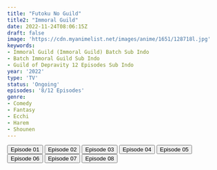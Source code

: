 ```yaml
---
title: "Futoku No Guild"
title2: "Immoral Guild"
date: 2022-11-24T08:06:15Z
draft: false
image: 'https://cdn.myanimelist.net/images/anime/1651/128718l.jpg'
keywords:
- Immoral Guild (Immoral Guild) Batch Sub Indo
- Batch Immoral Guild Sub Indo
- Guild of Depravity 12 Episodes Sub Indo
year: '2022'
type: 'TV'
status: 'Ongoing'
episodes: '8/12 Episodes'
genre:
- Comedy
- Fantasy
- Ecchi
- Harem
- Shounen
---
```


<div class="d-g gg-5 gtc-r ai-c">
<button onclick="window.open('?arc=jeG2xQUL2p_20221027/1/MP4/Kuramanime-FTGUILD-01-480p-Huntersekai','_blank')">Episode 01</button>
<button onclick="window.open('?arc=jeG2xQUL2p_20221027/2/MP4/Kuramanime-FTGUILD-02-480p-Huntersekai','_blank')">Episode 02</button>
<button onclick="window.open('?arc=jeG2xQUL2p_20221027/3/MP4/Kuramanime-FTGUILD-03-480p-Huntersekai','_blank')">Episode 03</button>
<button onclick="window.open('?arc=9vvyeLsfx0_20221027/4/MP4/Kuramanime-FTGUILD-04-480p-Huntersekai','_blank')">Episode 04</button>
<button onclick="window.open('?arc=fdpPvkZZxL_20221103/5/MP4/Kuramanime-FTGUILD-05-480p-Huntersekai','_blank')">Episode 05</button>
<button onclick="window.open('?arc=SUU7e7xZaE_20221110/6/MP4/Kuramanime-FTGUILD-06-480p-Huntersekai','_blank')">Episode 06</button>
<button onclick="window.open('?arc=7Rxx92rT7W_20221117/7/MP4/Kuramanime-FTGUILD-07-480p-Huntersekai','_blank')">Episode 07</button>
<button onclick="window.open('?arc=Hevilnqltp_20221124/8/MP4/Kuramanime-FTGUILD-08-480p-Huntersekai','_blank')">Episode 08</button>
</div>